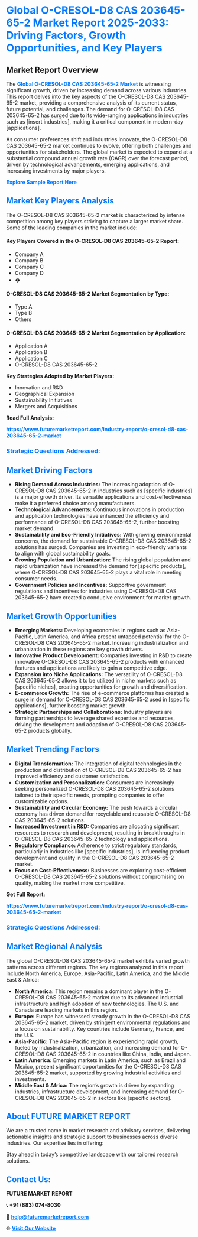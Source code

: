 <h1 style="color: #007BFF;">Global O-CRESOL-D8 CAS 203645-65-2 Market Report 2025-2033: Driving Factors, Growth Opportunities, and Key Players</h1>

<section id="overview">
<h2>Market Report Overview</h2>
<p>The <a href="https://www.futuremarketreport.com/industry-report/o-cresol-d8-cas-203645-65-2-market" style="color: #007BFF; text-decoration: none;"><strong>Global O-CRESOL-D8 CAS 203645-65-2 Market</strong></a> is witnessing significant growth, driven by increasing demand across various industries. This report delves into the key aspects of the O-CRESOL-D8 CAS 203645-65-2 market, providing a comprehensive analysis of its current status, future potential, and challenges. The demand for O-CRESOL-D8 CAS 203645-65-2 has surged due to its wide-ranging applications in industries such as [insert industries], making it a critical component in modern-day [applications].</p>
<p>As consumer preferences shift and industries innovate, the O-CRESOL-D8 CAS 203645-65-2 market continues to evolve, offering both challenges and opportunities for stakeholders. The global market is expected to expand at a substantial compound annual growth rate (CAGR) over the forecast period, driven by technological advancements, emerging applications, and increasing investments by major players.</p>
</section>

<section id="overview">
<p><a href="https://www.futuremarketreport.com/request-sample/reportId=112741" style="color: #007BFF; text-decoration: none;"><strong>Explore Sample Report Here</strong></a></p>
</section>

<section id="key-players">
<h2 style="color: #007BFF;">Market Key Players Analysis</h2>
<p>The O-CRESOL-D8 CAS 203645-65-2 market is characterized by intense competition among key players striving to capture a larger market share. Some of the leading companies in the market include:</p>
<h4>Key Players Covered in the O-CRESOL-D8 CAS 203645-65-2 Report:</h4>
<ul><li>Company A</li><li>Company B</li><li>Company C</li><li>Company D</li><li>�</li></ul>
<h4>O-CRESOL-D8 CAS 203645-65-2 Market Segmentation by Type:</h4>
<ul><li>Type A</li><li>Type B</li><li>Others</li></ul>

<h4>O-CRESOL-D8 CAS 203645-65-2 Market Segmentation by Application:</h4>
<ul><li>Application A</li><li>Application B</li><li>Application C</li><li>O-CRESOL-D8 CAS 203645-65-2</li></ul>
<p><strong>Key Strategies Adopted by Market Players:</strong></p>
<ul>
<li>Innovation and R&D</li>
<li>Geographical Expansion</li>
<li>Sustainability Initiatives</li>
<li>Mergers and Acquisitions</li>
</ul>
</section>

<section>
<p><strong>Read Full Analysis: </strong></p><a href="https://www.futuremarketreport.com/industry-report/o-cresol-d8-cas-203645-65-2-market" style="color: #007BFF; text-decoration: none;"><strong>https://www.futuremarketreport.com/industry-report/o-cresol-d8-cas-203645-65-2-market</strong></a>
<h3 style="color: #007BFF;">Strategic Questions Addressed:</h3>
</section>

<section id="driving-factors">
<h2 style="color: #007BFF;">Market Driving Factors</h2>
<ul>
<li><strong>Rising Demand Across Industries:</strong> The increasing adoption of O-CRESOL-D8 CAS 203645-65-2 in industries such as [specific industries] is a major growth driver. Its versatile applications and cost-effectiveness make it a preferred choice among manufacturers.</li>
<li><strong>Technological Advancements:</strong> Continuous innovations in production and application technologies have enhanced the efficiency and performance of O-CRESOL-D8 CAS 203645-65-2, further boosting market demand.</li>
<li><strong>Sustainability and Eco-Friendly Initiatives:</strong> With growing environmental concerns, the demand for sustainable O-CRESOL-D8 CAS 203645-65-2 solutions has surged. Companies are investing in eco-friendly variants to align with global sustainability goals.</li>
<li><strong>Growing Population and Urbanization:</strong> The rising global population and rapid urbanization have increased the demand for [specific products], where O-CRESOL-D8 CAS 203645-65-2 plays a vital role in meeting consumer needs.</li>
<li><strong>Government Policies and Incentives:</strong> Supportive government regulations and incentives for industries using O-CRESOL-D8 CAS 203645-65-2 have created a conducive environment for market growth.</li>
</ul>
</section>

<section id="growth-opportunities">
<h2 style="color: #007BFF;">Market Growth Opportunities</h2>
<ul>
<li><strong>Emerging Markets:</strong> Developing economies in regions such as Asia-Pacific, Latin America, and Africa present untapped potential for the O-CRESOL-D8 CAS 203645-65-2 market. Increasing industrialization and urbanization in these regions are key growth drivers.</li>
<li><strong>Innovative Product Development:</strong> Companies investing in R&D to create innovative O-CRESOL-D8 CAS 203645-65-2 products with enhanced features and applications are likely to gain a competitive edge.</li>
<li><strong>Expansion into Niche Applications:</strong> The versatility of O-CRESOL-D8 CAS 203645-65-2 allows it to be utilized in niche markets such as [specific niches], creating opportunities for growth and diversification.</li>
<li><strong>E-commerce Growth:</strong> The rise of e-commerce platforms has created a surge in demand for O-CRESOL-D8 CAS 203645-65-2 used in [specific applications], further boosting market growth.</li>
<li><strong>Strategic Partnerships and Collaborations:</strong> Industry players are forming partnerships to leverage shared expertise and resources, driving the development and adoption of O-CRESOL-D8 CAS 203645-65-2 products globally.</li>
</ul>
</section>

<section id="trending-factors">
<h2 style="color: #007BFF;">Market Trending Factors</h2>
<ul>
<li><strong>Digital Transformation:</strong> The integration of digital technologies in the production and distribution of O-CRESOL-D8 CAS 203645-65-2 has improved efficiency and customer satisfaction.</li>
<li><strong>Customization and Personalization:</strong> Consumers are increasingly seeking personalized O-CRESOL-D8 CAS 203645-65-2 solutions tailored to their specific needs, prompting companies to offer customizable options.</li>
<li><strong>Sustainability and Circular Economy:</strong> The push towards a circular economy has driven demand for recyclable and reusable O-CRESOL-D8 CAS 203645-65-2 solutions.</li>
<li><strong>Increased Investment in R&D:</strong> Companies are allocating significant resources to research and development, resulting in breakthroughs in O-CRESOL-D8 CAS 203645-65-2 technology and applications.</li>
<li><strong>Regulatory Compliance:</strong> Adherence to strict regulatory standards, particularly in industries like [specific industries], is influencing product development and quality in the O-CRESOL-D8 CAS 203645-65-2 market.</li>
<li><strong>Focus on Cost-Effectiveness:</strong> Businesses are exploring cost-efficient O-CRESOL-D8 CAS 203645-65-2 solutions without compromising on quality, making the market more competitive.</li>
</ul>
</section>

<section>
<p><strong>Get Full Report: </strong></p><a href="https://www.futuremarketreport.com/industry-report/o-cresol-d8-cas-203645-65-2-market" style="color: #007BFF; text-decoration: none;"><strong>https://www.futuremarketreport.com/industry-report/o-cresol-d8-cas-203645-65-2-market</strong></a>
<h3 style="color: #007BFF;">Strategic Questions Addressed:</h3>
</section>


<section id="regional-analysis">
<h2 style="color: #007BFF;">Market Regional Analysis</h2>
<p>The global O-CRESOL-D8 CAS 203645-65-2 market exhibits varied growth patterns across different regions. The key regions analyzed in this report include North America, Europe, Asia-Pacific, Latin America, and the Middle East & Africa:</p>
<ul>
<li><strong>North America:</strong> This region remains a dominant player in the O-CRESOL-D8 CAS 203645-65-2 market due to its advanced industrial infrastructure and high adoption of new technologies. The U.S. and Canada are leading markets in this region.</li>
<li><strong>Europe:</strong> Europe has witnessed steady growth in the O-CRESOL-D8 CAS 203645-65-2 market, driven by stringent environmental regulations and a focus on sustainability. Key countries include Germany, France, and the U.K.</li>
<li><strong>Asia-Pacific:</strong> The Asia-Pacific region is experiencing rapid growth, fueled by industrialization, urbanization, and increasing demand for O-CRESOL-D8 CAS 203645-65-2 in countries like China, India, and Japan.</li>
<li><strong>Latin America:</strong> Emerging markets in Latin America, such as Brazil and Mexico, present significant opportunities for the O-CRESOL-D8 CAS 203645-65-2 market, supported by growing industrial activities and investments.</li>
<li><strong>Middle East & Africa:</strong> The region’s growth is driven by expanding industries, infrastructure development, and increasing demand for O-CRESOL-D8 CAS 203645-65-2 in sectors like [specific sectors].</li>
</ul>
</section>

<footer>
<h2 style="color: #007BFF;">About FUTURE MARKET REPORT</h2>
<p>We are a trusted name in market research and advisory services, delivering actionable insights and strategic support to businesses across diverse industries. Our expertise lies in offering:</p>

<p>Stay ahead in today’s competitive landscape with our tailored research solutions.</p>

<h2 style="color: #007BFF;">Contact Us:</h2>
<p><strong>FUTURE MARKET REPORT</strong></p>
<p>📞 <strong>+91 (883) 074-8030</strong></p>
<p>📧 <strong><a href="mailto:help@futuremarketreport.com" style="color: #007BFF;">help@futuremarketreport.com</a></strong></p>
<p>🌐 <strong><a href="https://www.futuremarketreport.com/" style="color: #007BFF;">Visit Our Website</a></strong></p>
</footer>